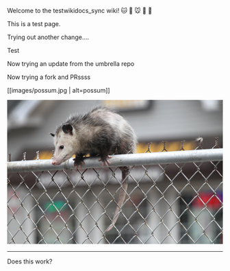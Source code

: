 Welcome to the testwikidocs_sync wiki!  🐱 🐶 🐭 🐹 🐰 

This is a test page.

Trying out another change....

Test

Now trying an update from the umbrella repo

Now trying a fork and PRssss

[[images/possum.jpg | alt=possum]]

![possum](images/possum.jpg "Possum")


------------


Does this work?
